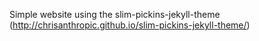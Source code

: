 Simple website using the slim-pickins-jekyll-theme (http://chrisanthropic.github.io/slim-pickins-jekyll-theme/)

